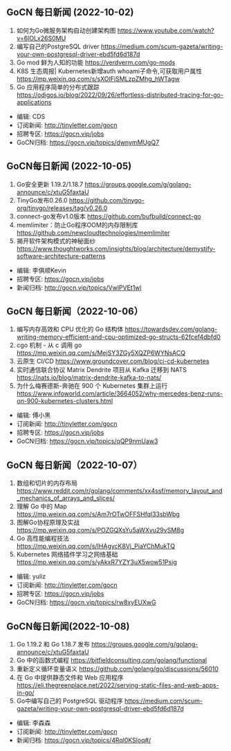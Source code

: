 ## GoCN 每日新闻 (2022-10-02)

1. 如何为Go微服务架构自动创建架构图 https://www.youtube.com/watch?v=6lOLx26S0MU 
2. 编写自己的PostgreSQL driver https://medium.com/scum-gazeta/writing-your-own-postgresql-driver-ebd5fd6d187d 
3. Go mod 鲜为人知的功能 https://verdverm.com/go-mods 
4. K8S 生态周报| Kubernetes新增auth whoami子命令,可获取用户属性 https://mp.weixin.qq.com/s/sXOIFjSMLzpZMhg_hWTagw 
5. Go 应用程序简单的分布式跟踪 https://odigos.io/blog/2022/09/26/effortless-distributed-tracing-for-go-applications 

- 编辑: CDS
- 订阅新闻: http://tinyletter.com/gocn
- 招聘专区: https://gocn.vip/jobs
- GoCN归档: https://gocn.vip/topics/dwnymMUgQ7

## GoCN每日新闻 (2022-10-05)

1. Go安全更新 1.19.2/1.18.7 https://groups.google.com/g/golang-announce/c/xtuG5faxtaU
2. TinyGo发布0.26.0 https://github.com/tinygo-org/tinygo/releases/tag/v0.26.0
3. connect-go发布v1.0版本 https://github.com/bufbuild/connect-go
4. memlimiter：防止Go程序OOM的内存限制库 https://github.com/newcloudtechnologies/memlimiter
5. 揭开软件架构模式的神秘面纱 https://www.thoughtworks.com/insights/blog/architecture/demystify-software-architecture-patterns

* 编辑: 李俱顺Kevin
* 招聘专区: https://gocn.vip/jobs
* 新闻归档: http://gocn.vip/topics/VwlPVEt1wl


## GoCN 每日新闻（2022-10-06）

1. 编写内存高效和 CPU 优化的 Go 结构体 https://towardsdev.com/golang-writing-memory-efficient-and-cpu-optimized-go-structs-62fcef4dbfd0
2. cgo 机制 - 从 c 调用 go https://mp.weixin.qq.com/s/MejSY3ZGy5XQZP6WYNsACQ
3. 云原生 CI/CD https://www.groundcover.com/blog/ci-cd-kubernetes
4. 实时通信联合协议 Matrix Dendrite 项目从 Kafka 迁移到 NATS https://nats.io/blog/matrix-dendrite-kafka-to-nats/
5. 为什么梅赛德斯-奔驰在 900 个 Kubernetes 集群上运行 https://www.infoworld.com/article/3664052/why-mercedes-benz-runs-on-900-kubernetes-clusters.html

* 编辑: 傅小黑
* 订阅新闻: http://tinyletter.com/gocn
* 招聘专区: https://gocn.vip/jobs
* GoCN归档: https://gocn.vip/topics/qQP9nmUaw3

## GoCN 每日新闻（2022-10-07）

1. 数组和切片的内存布局 https://www.reddit.com/r/golang/comments/xx4ssf/memory_layout_and_mechanics_of_arrays_and_slices/
2. 理解 Go 中的 Map https://mp.weixin.qq.com/s/Am7rOTwOFFSHfql33sbWbg
3. 图解Go协程原理及实战 https://mp.weixin.qq.com/s/POZGQXsYu5aWXvu29vSM8g
4. Go 高性能编程技法 https://mp.weixin.qq.com/s/IHAgycK8Vj_PiaYChMukTQ
5. Kubernetes 网络插件学习之网络基础 https://mp.weixin.qq.com/s/yAkxR7YZY3uX5wow51Psig

* 编辑: yuliz
* 订阅新闻: http://tinyletter.com/gocn
* 招聘专区: https://gocn.vip/jobs
* GoCN归档: https://gocn.vip/topics/rw8xyEUXwG

## GoCN每日新闻(2022-10-08)

1. Go 1.19.2 和 Go 1.18.7 发布 https://groups.google.com/g/golang-announce/c/xtuG5faxtaU
2. Go 中的函数式编程 https://bitfieldconsulting.com/golang/functional
3. 重新定义循环变量语义 https://github.com/golang/go/discussions/56010
4. 在 Go 中提供静态文件和 Web 应用程序 https://eli.thegreenplace.net/2022/serving-static-files-and-web-apps-in-go/
5. Go中编写自己的 PostgreSQL 驱动程序 https://medium.com/scum-gazeta/writing-your-own-postgresql-driver-ebd5fd6d187d

* 编辑: 李森森
* 订阅新闻: http://tinyletter.com/gocn
* 新闻归档: https://gocn.vip/topics/4Rql0KSloq#/ 
